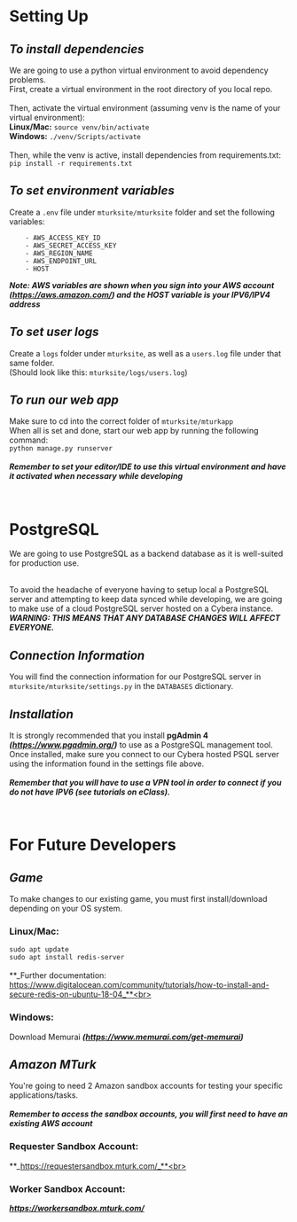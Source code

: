 # Setting Up

## _To install dependencies_
We are going to use a python virtual environment to avoid dependency problems.<br>
First, create a virtual environment in the root directory of you local repo.<br><br>
Then, activate the virtual environment (assuming venv is the name of your virtual environment):<br>
**Linux/Mac:** `source venv/bin/activate`<br>
**Windows:** `./venv/Scripts/activate`<br><br>
Then, while the venv is active, install dependencies from requirements.txt:<br>
`pip install -r requirements.txt`<br>

## _To set environment variables_
Create a `.env` file under `mturksite/mturksite` folder and set the following variables:

        - AWS_ACCESS_KEY_ID
        - AWS_SECRET_ACCESS_KEY
        - AWS_REGION_NAME
        - AWS_ENDPOINT_URL
        - HOST
**_Note: AWS variables are shown when you sign into your AWS account (https://aws.amazon.com/) and the HOST variable is your IPV6/IPV4 address_**

## _To set user logs_
Create a `logs` folder under `mturksite`, as well as a `users.log` file under that same folder.<br>
(Should look like this: `mturksite/logs/users.log`)

## _To run our web app_
Make sure to cd into the correct folder of `mturksite/mturkapp`<br>
When all is set and done, start our web app by running the following command:<br>
`python manage.py runserver`<br><br>
**_Remember to set your editor/IDE to use this virtual environment and have it activated when necessary while developing_**

<br>

# PostgreSQL

We are going to use PostgreSQL as a backend database as it is well-suited for production use.<br><br>

To avoid the headache of everyone having to setup local a PostgreSQL server and attempting to keep data synced while developing, we are going to make use of a cloud PostgreSQL server hosted on a Cybera instance. **_WARNING: THIS MEANS THAT ANY DATABASE CHANGES WILL AFFECT EVERYONE._**<br>

## _Connection Information_
You will find the connection information for our PostgreSQL server in `mturksite/mturksite/settings.py` in the `DATABASES` dictionary.

## _Installation_
It is strongly recommended that you install **pgAdmin 4** **_(https://www.pgadmin.org/)_** to use as a PostgreSQL management tool. Once installed, make sure you connect to our Cybera hosted PSQL server using the information found in the settings file above.<br><br>
**_Remember that you will have to use a VPN tool in order to connect if you do not have IPV6 (see tutorials on eClass)._**

<br>

# For Future Developers

## _Game_
To make changes to our existing game, you must first install/download depending on your OS system.<br>
### Linux/Mac:
`sudo apt update`<br>
`sudo apt install redis-server`<br><br>
**_Further documentation: https://www.digitalocean.com/community/tutorials/how-to-install-and-secure-redis-on-ubuntu-18-04_**<br>
### Windows:
Download Memurai **_(https://www.memurai.com/get-memurai)_**

## _Amazon MTurk_
You're going to need 2 Amazon sandbox accounts for testing your specific applications/tasks.<br><br>
**_Remember to access the sandbox accounts, you will first need to have an existing AWS account_**
### Requester Sandbox Account:
**_https://requestersandbox.mturk.com/_**<br>
### Worker Sandbox Account:
**_https://workersandbox.mturk.com/_**
